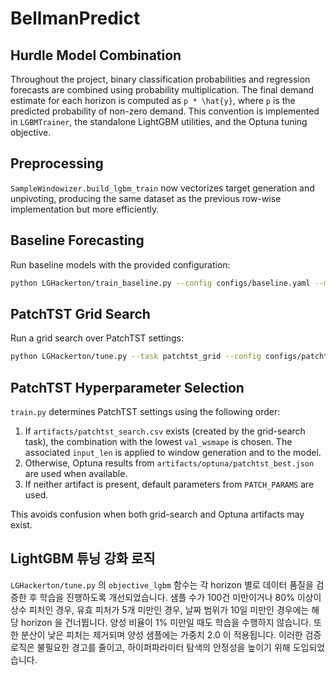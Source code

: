 # BellmanPredict

## Hurdle Model Combination

Throughout the project, binary classification probabilities and regression
forecasts are combined using probability multiplication. The final demand
estimate for each horizon is computed as ``p * \hat{y}``, where ``p`` is the
predicted probability of non-zero demand. This convention is implemented in
`LGBMTrainer`, the standalone LightGBM utilities, and the Optuna tuning
objective.

## Preprocessing

`SampleWindowizer.build_lgbm_train` now vectorizes target generation and
unpivoting, producing the same dataset as the previous row-wise
implementation but more efficiently.

## Baseline Forecasting

Run baseline models with the provided configuration:

```bash
python LGHackerton/train_baseline.py --config configs/baseline.yaml --model naive
```

## PatchTST Grid Search

Run a grid search over PatchTST settings:

```bash
python LGHackerton/tune.py --task patchtst_grid --config configs/patchtst.yaml
```

## PatchTST Hyperparameter Selection

`train.py` determines PatchTST settings using the following order:

1. If `artifacts/patchtst_search.csv` exists (created by the grid-search task),
   the combination with the lowest `val_wsmape` is chosen. The associated
   `input_len` is applied to window generation and to the model.
2. Otherwise, Optuna results from `artifacts/optuna/patchtst_best.json` are
   used when available.
3. If neither artifact is present, default parameters from `PATCH_PARAMS` are
   used.

This avoids confusion when both grid-search and Optuna artifacts may exist.

## LightGBM 튜닝 강화 로직

`LGHackerton/tune.py` 의 `objective_lgbm` 함수는 각 horizon 별로 데이터 품질을
검증한 후 학습을 진행하도록 개선되었습니다. 샘플 수가 100건 미만이거나
80% 이상이 상수 피처인 경우, 유효 피처가 5개 미만인 경우, 날짜 범위가
10일 미만인 경우에는 해당 horizon 을 건너뜁니다. 양성 비율이 1% 미만일 때도
학습을 수행하지 않습니다. 또한 분산이 낮은 피처는 제거되며 양성 샘플에는
가중치 2.0 이 적용됩니다. 이러한 검증 로직은 불필요한 경고를 줄이고,
하이퍼파라미터 탐색의 안정성을 높이기 위해 도입되었습니다.
